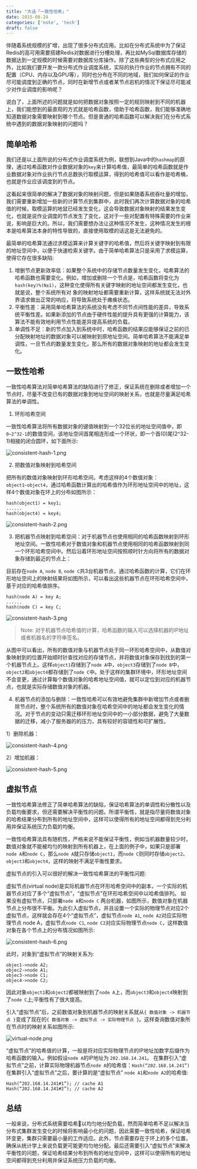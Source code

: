 ```yaml
---
title: "大话「一致性哈希」"
date: 2015-08-24
categories: ['note', 'tech']
draft: false
---
```


伴随着系统规模的扩增，出现了很多分布式应用。比如在分布式系统中为了保证Redis的高可用需要搭建Redis对数据进行分槽处理，再比如MySql数据库存储的数据达到一定规模的时候需要对数据库分库操作。除了这些典型的分布式应用之外，比如我们要开发一款分布式作业调度系统，实际的执行作业的节点拥有不同的配置（CPU、内存以及GPU等），同时也分布在不同的地域，我们如何保证的作业尽可能调度到正确的节点，同时在新增节点或者某节点宕机的情况下保证尽可能减少对作业调度的影响呢？

说白了，上面所述的问题就是如何把数据对象按照一定的规则映射到不同的机器上，我们能想到的最直观的方式就是哈希函数，借助于哈希函数，我们能够准确地知道数据对象需要映射到哪个节点。但是普通的哈希函数可以解决我们在分布式系统中遇到的数据对象映射的问题吗？

## 简单哈希

我们还是以上面所说的分布式作业调度系统为例，联想到Java中的`hashmap`的原理，通过哈希函数对作业数据对象的`key`来计算哈希值，最简单的哈希函数就是作业数据对象对作业执行节点总数执行取模运算，得到的哈希值可以看作是哈希桶，也就是作业应该调度到的节点。

这看起来很简单的解决了数据对象的映射问题，但是如果随着系统吞吐量的增加，我们需要重新增加一些新的计算节点到集群中，此时我们再次计算数据对象的哈希值的时候，取模运算的地鼠已经发生变化，这会导致数据对象映射的结果发生变化，也就是说作业调度的节点发生了变化，这对于一些对配置有特殊需要的作业来说，影响是巨大的。所以，我们需要想办法让这种情况不发生，这种情况发生的根本是哈希算法本身的特性导致的，直接使用取模的话这是无法避免的。

最简单的哈希算法通过求模运算来计算关键字的哈希值，然后将关键字映射到有限的地址空间中，以便于快速检索关键字。由于简单哈希算法只是采用了求模运算，使得它存在很多缺陷:

1. 增删节点更新效率低：如果整个系统中的存储节点数量发生变化，哈希算法的哈希函数也需要变化。例如，增加或删除一个节点是，哈希函数将变化为`hash(key)%(N±1)`，这种变化使得所有关键字映射的地址空间都发生变化，也就是说，整个系统所有对 象的映射地址都需要重新计算，这样系统就无法对外界请求做出正常的响应，将导致系统处于瘫痪状态。
2. 平衡性差：采用简单哈希算法的系统没有考虑不同节点间性能的差异，导致系统平衡性差。如果新添加的节点由于硬件性能的提升具有更强的计算能力，该算法不能有效地利用节点性能差异提高系统的负载。
3. 单调性不足：新的节点加入到系统中时，哈希函数的结果应能够保证之前的已分配映射地址的数据对象可以被映射到原地址空间。简单哈希算法不能满足单调性，一旦节点的数量发生变化，那么所有的数据对象映射的地址都会发生变化。

## 一致性哈希

一致性哈希算法对简单哈希算法的缺陷进行了修正，保证系统在删除或者增加一个节点时，尽量不改变已有的数据对象到地址空间的映射关系，也就是尽量满足哈希算法的单调性。

1. 环形哈希空间

一致性哈希算法将所有数据对象的键值映射到一个32位长的地址空间值中，即`0~2^32-1`的数值空间，该地址空间首尾相连形成一个环状，即一个首(0)尾(2^32-1)相接的闭合圆环，如下面所示:

![consistent-hash-1.png](https://i.loli.net/2020/12/19/rgu2VPbU9tRdSza.png)

2. 把数值对象映射到哈希空间

把所有的数值对象映射到环形哈希空间。考虑这样的4个数值对象：`object1~object4`，通过哈希函数计算出的哈希值作为环形地址空间中的地址，这样4个数值对象在环上的分布如图所示：

```
hash(object1) = key1;
......
hash(object4) = key4;
```

![consistent-hash-2.png](https://i.loli.net/2020/12/19/vDJG6LOrimbVy8j.png)

3. 把机器节点映射到哈希空间：对于机器节点也使用相同的哈希函数映射到环形地址空间。一致性哈希对于数值对象和机器节点使用相同的哈希函数映射到同一个环形哈希空间中。然后沿着环形地址空间按照顺时针方向将所有的数据对象存储到最近的节点上：

目前存在`node A`, `node B`, `node C`共3台机器节点，通过哈希函数的计算，它们在环形地址空间上的映射结果将如图所示，可以看出这些机器节点在环形哈希空间中，基于对应的哈希值排序。

```
hash(node A) = key A;
......
hash(node C) = key C;
```

![consistent-hash-3.png](https://i.loli.net/2020/12/19/3Pnfysc45LeiqWu.png)

> Note: 对于机器节点哈希值的计算，哈希函数的输入可以选择机器的IP地址或者机器名的字符串签名。

从图中可以看出，所有的数值对象与机器节点处于同一环形哈希空间中，从数值对象映射到的位置开始顺时针查找对应的存储节点，并将数值对象保存到找到的第一个机器节点上。这样`object1`存储到了`node A`中，`object3`存储到了`node B`中，`object2`和`object4`都存储到了`node C`中。处于这样的集群环境中，环形地址空间不会变更，通过计算每个数值对象的哈希地址空间值，就可以定位到对应的机器节点，也就是实际存储数值对象的机器。

4. 机器节点的添加与删除：一致性哈希可以有效地避免集群中新增加节点或者删除节点时，整个系统所有的数值对象在哈希空间中的地址都会发生变化的情况。对于节点的变动只需迁移环形地址空间中的一小部分数据，避免了大量数据的迁移，减小了服务器的的压力，具有较好的容错性和可扩展性。

1）删除机器：

![consistent-hash-4.png](https://i.loli.net/2020/12/19/LvIuxpqtHWSKb2O.png)

2）增加机器：

![consistent-hash-5.png](https://i.loli.net/2020/12/19/egCMEAKIJx35vHz.png)

## 虚拟节点

一致性哈希算法修正了简单哈希算法的缺陷，保证哈希算法的单调性和分散性以及负载均衡要求，但还需要解决平衡性的问题。所谓平衡性，就是指尽量将数值对象的哈希结果分布到所有的地址空间中，这样可以使得所有的地址空间都得到充分利用并保证系统压力负载的均衡。

一致性哈希算法具有随机性，严格来说不能保证平衡性，例如当机器数量较少时，数值对象就不能被均匀的映射到所有机器上，在上面的例子中，如果只是部署`node A`和`node C`，那么`node A`就只存储`object1`，而`node C`则同时存储`object2`、`object3`和`object4`，这样的映射不满足平衡性要求。

虚拟节点的引入可以很好的解决一致性哈希算法的平衡性问题:

虚拟节点(virtual node)是实际机器节点在环形哈希空间中的副本，一个实际的机器节点对应了多个“虚拟节点”，“虚拟节点”在环形哈希空间中以哈希值排列。
如果没有虚拟节点，只部署`node A`和`node C` 两台机器，如图所示，数值对象在机器节点上分布很不平衡。为此引入虚拟节点，并且设置一个实际的物理节点对应2个虚拟节点，这样就会存在4个“虚拟节点”，虚拟节点`node A1`, `node A2`对应实际物理节点 node A，虚拟节点`node C1`, `node C2`对应实际物理节点`node C`，这样数值对象在各个节点上的分布情况如图所示:

![consistent-hash-6.png](https://i.loli.net/2020/12/19/yAjUTsWv9L1G5qK.png)

此时，对象到“虚拟节点”的映射关系为:

```
objec1->node A2;
objec2->node A1;
objec3->node C1;
objec4->node C2;
```

因此对象`object1`和`object2`都被映射到了`node A`上，而`object3`和`object4`映射到了`node C`上;平衡性有了很大提高。

引入“虚拟节点”后，之前数值对象到机器节点的映射关系就从`{ 数值对象 -> 机器节点 }`变成了现在的`{ 数值对象 -> 虚拟节点 -> 实际物理节点 }`。这样查询数值对象所在节点时的映射关系如图所示:

![virtual-node.png](https://i.loli.net/2020/12/19/D45ZERBuyaFsqcd.png)

“虚拟节点”的哈希值的计算，一般是将对应实际物理节点的IP地址加数字后缀作为哈希函数的输入。例如假设`node A`的IP地址为 `202.168.14.241`。
在集群引入“虚拟节点”之前，计算实际物理机器节点`node A`的哈希值：`Hash(“202.168.14.241”)`在集群引入“虚拟节点”之后，要计算的是“虚拟节点” `node A1`和`node A2`的哈希值:

```
Hash(“202.168.14.241#1”); // cache A1
Hash(“202.168.14.241#2”); // cache A2
```

## 总结

一般来说，分布式系统需要哈希以均匀地分配负载，然而简单哈希不足以解决当分布式集群发生变化的时候将影响最小化的问题，因此需要一致性哈希，保证哈希环变更，集群只需要最小量的工作适应。此外，节点需要存在于环上的多个位置，确保从统计学上来说负载更可能更均匀地分配。最后还需要引入“虚拟节点”来解决平衡性的问题，保证哈希结果分布到所有的地址空间中，这样可以使得所有的地址空间都得到充分利用并保证系统压力负载的均衡。
